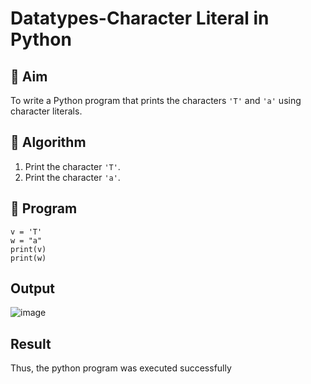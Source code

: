# Datatypes-Character Literal in Python

## 🎯 Aim
To write a Python program that prints the characters `'T'` and `'a'` using character literals.

## 🧠 Algorithm
1. Print the character `'T'`.
2. Print the character `'a'`.

## 🧾 Program
```
v = 'T'
w = "a"
print(v)
print(w)
```
## Output
![image](https://github.com/user-attachments/assets/4a72c0dc-ccbb-4282-9436-5297c72f4105)

## Result
Thus, the python program was executed successfully
